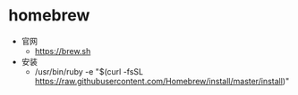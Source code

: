 # homebrew
- 官网
    - https://brew.sh
- 安装
    - /usr/bin/ruby -e "$(curl -fsSL https://raw.githubusercontent.com/Homebrew/install/master/install)"
